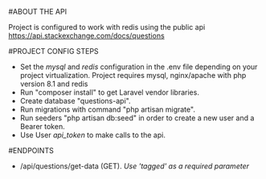 #ABOUT THE API

Project is configured to work with redis using the public api https://api.stackexchange.com/docs/questions

#PROJECT CONFIG STEPS

- Set the <i>mysql</i> and <i>redis</i> configuration in the .env file depending on your project virtualization. Project requires mysql, nginx/apache with php version 8.1 and redis
- Run "composer install" to get Laravel vendor libraries.
- Create database "questions-api".
- Run migrations with command "php artisan migrate".
- Run seeders "php artisan db:seed" in order to create a new user and a Bearer token.
- Use User <i>api_token</i> to make calls to the api.

#ENDPOINTS

- /api/questions/get-data (GET). <i>Use 'tagged' as a required parameter</i>

